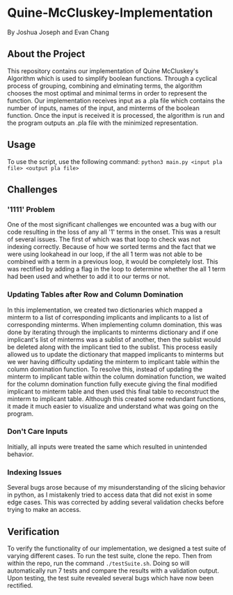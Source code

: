 # Quine-McCluskey-Implementation
By Joshua Joseph and Evan Chang

## About the Project
This repository contains our implementation of Quine McCluskey's Algorithm which is used to simplify boolean functions. Through a cyclical process of grouping, combining and elminating terms, the algorithm chooses the most optimal and minimal terms in order to represent the function. Our implementation receives input as a .pla file which contains the number of inputs, names of the input, and minterms of the boolean function. Once the input is received it is processed, the algorithm is run and the program outputs an .pla file with the minimized representation.
## Usage
To use the script, use the following command: `python3 main.py <input pla file> <output pla file>`
## Challenges
### '1111' Problem
One of the most significant challenges we encounted was a bug with our code resulting in the loss of any all '1' terms in the onset. This was a result of several issues. The first of which was that loop to check was not indexing correctly. Because of how we sorted terms and the fact that we were using lookahead in our loop, if the all 1 term was not able to be combined with a term in a previous loop, it would be completely lost. This was rectified by adding a flag in the loop to determine whether the all 1 term had been used and whether to add it to our terms or not.
### Updating Tables after Row and Column Domination
In this implementation, we created two dictionaries which mapped a minterm to a list of corresponding implicants and implicants to a list of corresponding minterms. When implementing column domination, this was done by iterating through the implicants to minterms dictionary and if one implicant's list of minterms was a sublist of another, then the sublist would be deleted along with the implicant tied to the sublist. This process easily allowed us to update the dictionary that mapped implicants to minterms but we wer having difficulty updating the minterm to implicant table within the column domination function. To resolve this, instead of updating the minterm to implicant table within the column domination function, we waited for the column domination function fully execute giving the final modified implicant to minterm table and then used this final table to reconstruct the minterm to implicant table. Although this created some redundant functions, it made it much easier to visualize and understand what was going on the program.
### Don't Care Inputs
Initially, all inputs were treated the same which resulted in unintended behavior. 
### Indexing Issues
Several bugs arose because of my misunderstanding of the slicing behavior in python, as I mistakenly tried to access data that did not exist in some edge cases. This was corrected by adding several validation checks before trying to make an access.
## Verification
To verify the functionality of our implementation, we designed a test suite of varying different cases. To run the test suite, clone the repo. Then from within the repo, run the command `./testSuite.sh`. Doing so will automatically run 7 tests and compare the results with a validation output. Upon testing, the test suite revealed several bugs which have now been rectified.